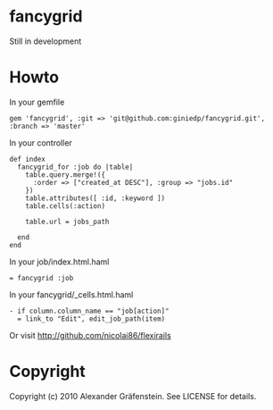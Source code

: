 fancygrid
=====


Still in development

Howto
=====
In your gemfile

    gem 'fancygrid', :git => 'git@github.com:giniedp/fancygrid.git', :branch => 'master'
    
In your controller

    def index
      fancygrid_for :job do |table|
        table.query.merge!({
          :order => ["created_at DESC"], :group => "jobs.id"
        })
        table.attributes([ :id, :keyword ])
        table.cells(:action)
        
        table.url = jobs_path
    
      end
    end
  
In your job/index.html.haml

    = fancygrid :job
  
In your fancygrid/_cells.html.haml

    - if column.column_name == "job[action]"
      = link_to "Edit", edit_job_path(item)
 
Or visit http://github.com/nicolai86/flexirails

Copyright
=====

Copyright (c) 2010 Alexander Gräfenstein. See LICENSE for details.
